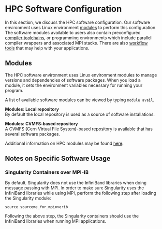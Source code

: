 # HPC Software Configuration

In this section, we discuss the HPC software configuration. Our software environment uses Linux environment [modules](how-to-use/modules.md) to perform this configuration. The software modules available to users also contain preconfigured [compiler toolchains](how-to-use/compilers.md), or programming environments which include parallel compiler wrappers and associated MPI stacks. There are also [workflow tools](how-to-use/workflows.md) that may help with your applications.

## Modules

The HPC software environment uses Linux environment modules to manage versions and dependencies of software packages. When you load a module, it sets the environment variables necessary for running your program.

A list of available software modules can be viewed by typing `module avail`.

**Modules: Local repository**<br>
By default the local repository is used as a source of software installations.

**Modules: CVMFS-based repository**<br>
A CVMFS (Cern Virtual File System)-based repository is available that has several software packages.

Additional information on HPC modules may be found [here](how-to-use/modules.md).

## Notes on Specific Software Usage

### Singularity Containers over MPI-IB
By default, Singularity does not use the InfiniBand libraries when doing message passing with MPI. In order to make sure Singularity uses the InfiniBand libraries while using MPI, perform the following step after loading the Singularity module:

```
source sourceme_for_mpioverib
```

Following the above step, the Singularity containers should use the InfiniBand libraries when running MPI applications.
